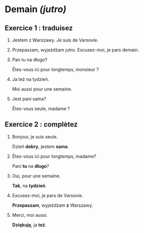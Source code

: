 # Demain *(jutro)*

## Exercice 1 : traduisez

1. Jestem z Warszawy.
   Je suis de Varsovie.

2. Przepaszam, wyjeżdżam jutro.
   Excusez-moi, je pars demain.

3. Pan tu na długo?

   Êtes-vous ici pour longtemps, monsieur ?

4. Ja też na tydzień.

   Moi aussi pour une semaine.

5. Jest pani sama?

   Êtes-vous seule, madame ?

## Exercice 2 : complètez

1. Bonjour, je suis seule.

   Dzień **dobry**, jestem **sama**.

2. Êtes-vous ici pour longtemps, madame?

   Pani **tu** na **długo**?

3. Oui, pour une semaine.

   **Tak**, na **tydzień**.

4. Excusez-moi, je pars de Varsovie.

   **Przepaszam**, wyjeżdżam **z** Warszawy.

5. Merci, moi aussi.

   **Dziękuję**, ja **też**.